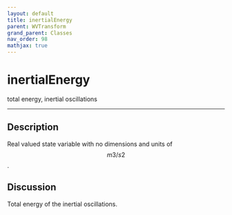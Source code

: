 ```yaml
---
layout: default
title: inertialEnergy
parent: WVTransform
grand_parent: Classes
nav_order: 98
mathjax: true
---
```


#  inertialEnergy

total energy, inertial oscillations


---

## Description
Real valued state variable with no dimensions and units of $$m3/s2$$.

## Discussion

Total energy of the inertial oscillations.

